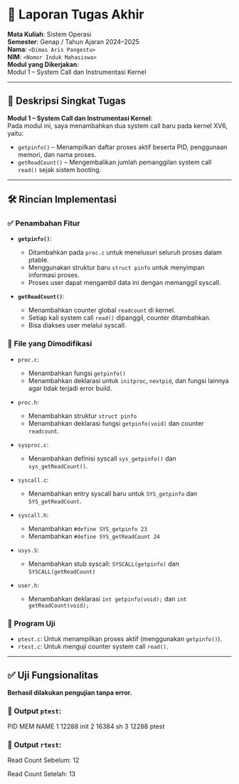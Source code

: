 # 📝 Laporan Tugas Akhir

**Mata Kuliah**: Sistem Operasi  
**Semester**: Genap / Tahun Ajaran 2024–2025  
**Nama**: `<Dimas Aris Pangestu>`  
**NIM**: `<Nomor Induk Mahasiswa>`  
**Modul yang Dikerjakan**:  
Modul 1 – System Call dan Instrumentasi Kernel

---

## 📌 Deskripsi Singkat Tugas

**Modul 1 – System Call dan Instrumentasi Kernel**:  
Pada modul ini, saya menambahkan dua system call baru pada kernel XV6, yaitu:

- `getpinfo()` – Menampilkan daftar proses aktif beserta PID, penggunaan memori, dan nama proses.
- `getReadCount()` – Mengembalikan jumlah pemanggilan system call `read()` sejak sistem booting.

---

## 🛠️ Rincian Implementasi

### ✅ Penambahan Fitur

- **`getpinfo()`**:

  - Ditambahkan pada `proc.c` untuk menelusuri seluruh proses dalam ptable.
  - Menggunakan struktur baru `struct pinfo` untuk menyimpan informasi proses.
  - Proses user dapat mengambil data ini dengan memanggil syscall.

- **`getReadCount()`**:
  - Menambahkan counter global `readcount` di kernel.
  - Setiap kali system call `read()` dipanggil, counter ditambahkan.
  - Bisa diakses user melalui syscall.

### 📂 File yang Dimodifikasi

- `proc.c`:

  - Menambahkan fungsi `getpinfo()`
  - Menambahkan deklarasi untuk `initproc`, `nextpid`, dan fungsi lainnya agar tidak terjadi error build.

- `proc.h`:

  - Menambahkan struktur `struct pinfo`
  - Menambahkan deklarasi fungsi `getpinfo(void)` dan counter `readcount`.

- `sysproc.c`:

  - Menambahkan definisi syscall `sys_getpinfo()` dan `sys_getReadCount()`.

- `syscall.c`:

  - Menambahkan entry syscall baru untuk `SYS_getpinfo` dan `SYS_getReadCount`.

- `syscall.h`:

  - Menambahkan `#define SYS_getpinfo 23`
  - Menambahkan `#define SYS_getReadCount 24`

- `usys.S`:

  - Menambahkan stub syscall: `SYSCALL(getpinfo)` dan `SYSCALL(getReadCount)`

- `user.h`:
  - Menambahkan deklarasi `int getpinfo(void);` dan `int getReadCount(void);`

### 🧪 Program Uji

- `ptest.c`: Untuk menampilkan proses aktif (menggunakan `getpinfo()`).
- `rtest.c`: Untuk menguji counter system call `read()`.

---

## ✅ Uji Fungsionalitas

**Berhasil dilakukan pengujian tanpa error.**

### 📍 Output `ptest`:

PID MEM NAME
1 12288 init
2 16384 sh
3 12288 ptest

### 📍 Output `rtest`:

Read Count Sebelum: 12

Read Count Setelah: 13
